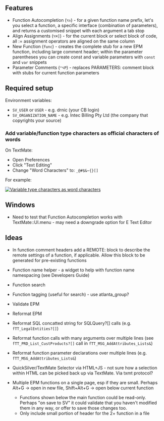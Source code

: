 
## Features

* Function Autocompletion (`⌥⎋`) - for a given function name prefix, let's you select a function, a specific interface (combination of parameters), and returns a customised snippet with each argument a tab stop
* Align Assignments (`⌥⌘]`) - for the current block or select block of code, all := assignment operators are aligned on the same column
* New Function (`func`) - creates the complete stub for a new EPM function, including large comment header; within the parameter parentheses you can create const and variable parameters with `const` and `var` snippets
* Parameter Comments (`⌃⌥P`) - replaces PARAMETERS: comment block with stubs for current function parameters

## Required setup

Environment variables:

* `SV_USER` or `USER` - e.g. drnic (your CB login)
* `SV_ORGANIZATION_NAME` - e.g. Intec Billing Pty Ltd (the company that copyrights your source)

### Add variable/function type characters as official characters of words

On TextMate:

* Open Preferences
* Click "Text Editing"
* Change "Word Characters" to: `_@#$&~{}[]`

For example:

<div class="thumbnail"><a href="http://skitch.com/drnic/1t3j/variable-type-characters-as-word-characters"><img src="http://img.skitch.com/20080805-ph62qqmbqghugeigsia272u5p9.preview.jpg" alt="Variable type characters as word characters" /></a></div>


## Windows

* Need to test that Function Autocompletion works with TextMate::UI.menu - may need a downgrade option for E Text Editor

## Ideas

* In function comment headers add a REMOTE: block to describe the remote settings of a function, if applicable. Allow this block to be generated for pre-existing functions
* Function name helper - a widget to help with function name namespacing (see Developers Guide)
* Function search
* Function tagging (useful for search) - use atlanta_group?
* Validate EPM
* Reformat EPM
* Reformat SQL concatted string for SQLQuery?[] calls (e.g. `fTT_LegalEntities?[]`)
* Reformat function calls with many arguments over multiple lines (see `fTT_PRD_List_CustProducts?[]` call in `fTT_MSG_AddAttributes_Lists&`)
* Reformat function parameter declarations over multiple lines (e.g. `fTT_MSG_AddAttributes_Lists&`)

* QuickSilver/TextMate Selector via HTML+JS - not sure how a selection within HTML can be picked back up via TextMate. Via txmt protocol?

* Multiple EPM functions on a single page, esp if they are small. Perhaps Alt+G -> open in new file, Shift+Alt+G -> open below current function
	* Functions shown below the main function could be read-only. Perhaps "on save to SV" it could validate that you haven't modified them in any way, or offer to save those changes too.
	* Only include small portion of header for the 2+ function in a file

